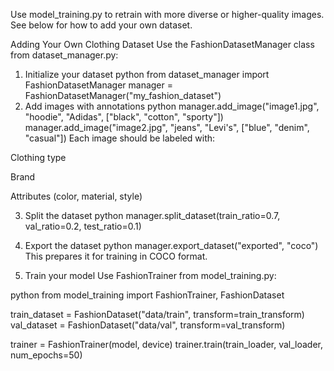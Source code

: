 Use model_training.py to retrain with more diverse or higher-quality images. See below for how to add your own dataset.

Adding Your Own Clothing Dataset
Use the FashionDatasetManager class from dataset_manager.py:

1. Initialize your dataset
python
from dataset_manager import FashionDatasetManager
manager = FashionDatasetManager("my_fashion_dataset")
2. Add images with annotations
python
manager.add_image("image1.jpg", "hoodie", "Adidas", ["black", "cotton", "sporty"])
manager.add_image("image2.jpg", "jeans", "Levi's", ["blue", "denim", "casual"])
Each image should be labeled with:

Clothing type

Brand

Attributes (color, material, style)

3. Split the dataset
python
manager.split_dataset(train_ratio=0.7, val_ratio=0.2, test_ratio=0.1)
4. Export the dataset
python
manager.export_dataset("exported", "coco")
This prepares it for training in COCO format.

5. Train your model
Use FashionTrainer from model_training.py:

python
from model_training import FashionTrainer, FashionDataset

train_dataset = FashionDataset("data/train", transform=train_transform)
val_dataset = FashionDataset("data/val", transform=val_transform)

trainer = FashionTrainer(model, device)
trainer.train(train_loader, val_loader, num_epochs=50)